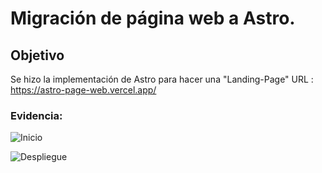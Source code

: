 # Migración de página web a Astro.

## Objetivo
Se hizo la implementación de Astro para hacer una "Landing-Page"
 URL : https://astro-page-web.vercel.app/

### Evidencia:

![Inicio](https://github.com/HugoJz/Astro-Page-Web/assets/84484618/509382ce-e755-4d91-9875-4175413f666d)


![Despliegue](https://github.com/HugoJz/Astro-Page-Web/assets/84484618/75cb5bef-12f8-42cc-b6c0-b270242b27f5)
